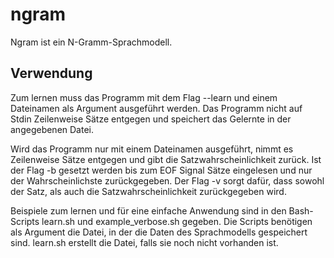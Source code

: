 # ngram

Ngram ist ein N-Gramm-Sprachmodell. 

## Verwendung

Zum lernen muss das Programm mit dem Flag --learn und einem Dateinamen als Argument ausgeführt werden. Das Programm nicht auf Stdin Zeilenweise Sätze entgegen und speichert das Gelernte in der angegebenen Datei.

Wird das Programm nur mit einem Dateinamen ausgeführt, nimmt es Zeilenweise Sätze entgegen und gibt die Satzwahrscheinlichkeit zurück. Ist der Flag -b gesetzt werden bis zum EOF Signal Sätze eingelesen und nur der Wahrscheinlichste zurückgegeben. Der Flag -v sorgt dafür, dass sowohl der Satz, als auch die Satzwahrscheinlichkeit zurückgegeben wird.

Beispiele zum lernen und für eine einfache Anwendung sind in den Bash-Scripts learn.sh und example_verbose.sh gegeben. Die Scripts benötigen als Argument die Datei, in der die Daten des Sprachmodells gespeichert sind. learn.sh erstellt die Datei, falls sie noch nicht vorhanden ist.
